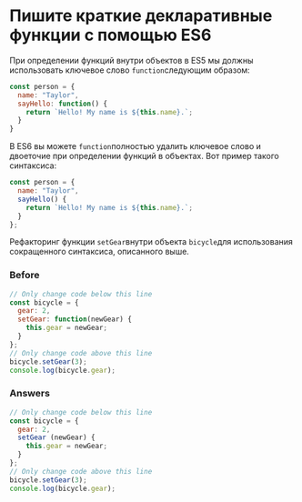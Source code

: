 # Пишите краткие декларативные функции с помощью ES6
При определении функций внутри объектов в ES5 мы должны использовать ключевое слово `function`следующим образом:
```javascript
const person = {
  name: "Taylor",
  sayHello: function() {
    return `Hello! My name is ${this.name}.`;
  }
}
```
В ES6 вы можете `function`полностью удалить ключевое слово и двоеточие при определении функций в объектах. Вот пример такого синтаксиса:
```javascript
const person = {
  name: "Taylor",
  sayHello() {
    return `Hello! My name is ${this.name}.`;
  }
};
```
Рефакторинг функции `setGear`внутри объекта `bicycle`для использования сокращенного синтаксиса, описанного выше.
### Before
```javascript
// Only change code below this line
const bicycle = {
  gear: 2,
  setGear: function(newGear) {
    this.gear = newGear;
  }
};
// Only change code above this line
bicycle.setGear(3);
console.log(bicycle.gear);
```
### Answers
```javascript
// Only change code below this line
const bicycle = {
  gear: 2,
  setGear (newGear) {
    this.gear = newGear;
  }
};
// Only change code above this line
bicycle.setGear(3);
console.log(bicycle.gear);
```
